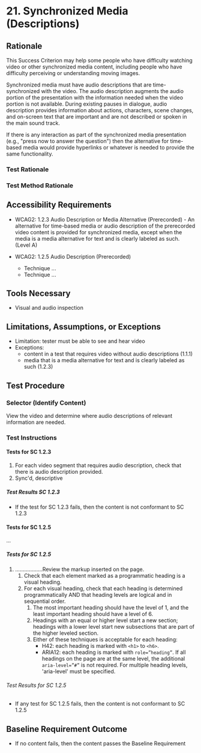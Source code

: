 # 21. Synchronized Media (Descriptions)
## Rationale
This Success Criterion may help some people who have difficulty watching video or other synchronized media content, including people who have difficulty perceiving or understanding moving images. 

Synchronized media must have audio descriptions that are time-synchronized with the video. The audio description augments the audio portion of the presentation with the information needed when the video portion is not available. During existing pauses in dialogue, audio description provides information about actions, characters, scene changes, and on-screen text that are important and are not described or spoken in the main sound track.

If there is any interaction as part of the synchronized media presentation (e.g., "press now to answer the question") then the alternative for time-based media would provide hyperlinks or whatever is needed to provide the same functionality.

### Test Rationale

### Test Method Rationale

## Accessibility Requirements
* WCAG2: 1.2.3 Audio Description or Media Alternative (Prerecorded) - An alternative for time-based media or audio description of the prerecorded video content is provided for synchronized media, except when the media is a media alternative for text and is clearly labeled as such. (Level A)

* WCAG2: 1.2.5 Audio Description (Prerecorded)
    * Technique ...
    * Technique ...

## Tools Necessary
* Visual and audio inspection
    
## Limitations, Assumptions, or Exceptions
* Limitation: tester must be able to see and hear video
* Exceptions: 
    * content in a test that requires video without audio descriptions (1.1.1)
    * media that is a media alternative for text and is clearly labeled as such (1.2.3)

## Test Procedure
### Selector (Identify Content)
View the video and determine where audio descriptions of relevant information are needed.

### Test Instructions

#### Tests for SC 1.2.3
1. For each video segment that requires audio description, check that there is audio description provided.
2. Sync'd, descriptive
##### Test Results SC 1.2.3
* If the test for SC 1.2.3 fails, then the content is not conformant to SC 1.2.3

#### Tests for SC 1.2.5
...
##### Tests for SC 1.2.5
1. ..................Review the markup inserted on the page.
   1. Check that each element marked as a programmatic heading is a visual heading.
   1. For each visual heading, check that each heading is determined programmatically AND that heading levels are logical and in sequential order. 
      1. The most important heading should have the level of 1, and the least important heading should have a level of 6. 
      1. Headings with an equal or higher level start a new section; headings with a lower level start new subsections that are part of the higher leveled section. 
      1. Either of these techniques is acceptable for each heading:
            * H42: each heading is marked with `<h1>` to `<h6>`.
            * ARIA12: each heading is marked with `role=”heading”`. If all headings on the page are at the same level, the additional `aria-level=”#”` is not required. For multiple heading levels, 'aria-level' must be specified.
###### Test Results for SC 1.2.5
* If any test for SC 1.2.5 fails, then the content is not conformant to SC 1.2.5

## Baseline Requirement Outcome
* If no content fails, then the content passes the Baseline Requirement
